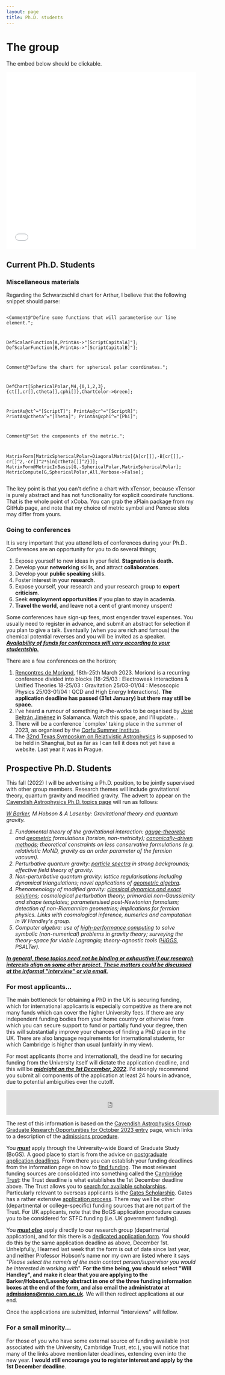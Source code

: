 ```yaml
---
layout: page 
title: Ph.D. students 
---
```

<body class="sph5">
<h1>
The group
</h1>
<p>The embed below should be clickable.</p>
<embed
  src="/assets/CV/StuGantt/StuGantt.pdf#toolbar=0&navpanes=0&scrollbar=0"
  width="100%" height="470" />
<h2>Current Ph.D. Students</h2>
<h3>Miscellaneous materials</h3>
<p>
Regarding the Schwarzschild chart for Arthur, I believe that the following snippet should parse:
</p>
<pre>
<code>
<<xAct`xPlain`;

Comment@"Define some functions that will parameterise our line element.";

DefScalarFunction[A,PrintAs->"\[ScriptCapitalA]"];
DefScalarFunction[B,PrintAs->"\[ScriptCapitalB]"];

Comment@"Define the chart for spherical polar coordinates.";

DefChart[SphericalPolar,M4,{0,1,2,3},{ct[],cr[],ctheta[],cphi[]},ChartColor->Green];

PrintAs@ct^="\[ScriptT]";
PrintAs@cr^="\[ScriptR]";
PrintAs@ctheta^="\[Theta]";
PrintAs@cphi^="\[Phi]";

Comment@"Set the components of the metric.";

MatrixForm[MatrixSphericalPolar=DiagonalMatrix[{A[cr[]],-B[cr[]],-cr[]^2,-cr[]^2*Sin[ctheta[]]^2}]];
MatrixForm@MetricInBasis[G,-SphericalPolar,MatrixSphericalPolar];
MetricCompute[G,SphericalPolar,All,Verbose->False];
</code>
</pre>

<p>
The key point is that you can't define a chart with xTensor, because xTensor is purely abstract and has not functionality for explicit coordinate functions. That is the whole point of xCoba. You can grab the xPlain package from my GitHub page, and note that my choice of metric symbol and Penrose slots may differ from yours.
</p>

<h3>Going to conferences</h3>
<p>
It is very important that you attend lots of conferences during your Ph.D.. Conferences are an opportunity for you to do several things; 
<ol>
<li>Expose yourself to new ideas in your field. <b>Stagnation is death.</b></li>
<li>Develop your <b>networking</b> skills, and attract <b>collaborators</b>.</li>
<li>Develop your <b>public speaking</b> skills.</li>
<li>Foster interest in your <b>research</b>.</li>
<li>Expose yourself, your research and your research group to <b>expert criticism</b>.</li>
<li>Seek <b>employment opportunities</b> if you plan to stay in academia.</li>
<li><b>Travel the world</b>, and leave not a cent of grant money unspent!</li>
</ol>
Some conferences have sign-up fees, most engender travel expenses. You usually need to register in advance, and submit an abstract for selection if you plan to give a talk. Eventually (when you are rich and famous) the chemical potential reverses and you will be invited as a speaker. <b><i><u>Availability of funds for conferences will vary according to your studentship.</u></i></b>
</p>
<p>
There are a few conferences on the horizon;
</p>
<ol>
<li><a href="https://moriond.in2p3.fr/2023/">Rencontres de Moriond</a>, 18th-25th March 2023. Moriond is a recurring conference divided into blocks (18-25/03 : Electroweak Interactions & Unified Theories 18-25/03 : Gravitation  25/03-01/04 : Mesoscopic Physics  25/03-01/04 : QCD and High Energy Interactions). <b>The application deadline has passed (31st January) but there may still be space.</b></li>
<li>I've heard a rumour of something in-the-works to be organised by <a href="https://inspirehep.net/authors/1046775">Jose Beltrán Jiménez</a> in Salamanca. Watch this space, and I'll update...</li>
<li>There will be a conference `complex' taking place in the summer of 2023, as organised by the <a href="http://physics.ntua.gr/corfu2022/">Corfu Summer Institute</a>.</li>
<li>The <a href="https://texas2021.org/">32nd Texas Symposium on Relativistic Astrophysics</a> is supposed to be held in Shanghai, but as far as I can tell it does not yet have a website. Last year it was in Prague.</li>
</ol>
<h2>Prospective Ph.D. Students</h2>
<p>
This fall (2022) I will be advertising a Ph.D. position, to be jointly supervised with other group members. Research themes will include gravitational theory, quantum gravity and modified gravity. The advert to appear on the <a href="https://www.astro.phy.cam.ac.uk/gradresearch/gradresearchareas">Cavendish Astrophysics Ph.D. topics page</a> will run as follows:
</p>
<i>
<p>
<a href="https://wevbarker.com">W Barker</a>, M Hobson & A Lasenby: Gravitational theory and quantum gravity.
</p>
<ol>
<li>Fundamental theory of the gravitational interaction: <a href="https://arxiv.org/abs/1510.06699">gauge-theoretic</a> and <a href="https://arxiv.org/abs/gr-qc/0405033">geometric</a> formulations (torsion, non-metricity); <a href="https://arxiv.org/abs/2101.02645">canonically-driven methods</a>; theoretical constraints on less conservative formulations (e.g. relativistic MoND, gravity as an order parameter of the fermion vacuum).</li>
<li>Perturbative quantum gravity: <a href="https://arxiv.org/abs/1812.02675">particle spectra</a> in strong backgrounds; effective field theory of gravity.</li>
<li>Non-perturbative quantum gravity: lattice regularisations including dynamical triangulations; novel applications of <a href="http://geometry.mrao.cam.ac.uk/">geometric algebra</a>.</li>
<li>Phenomenology of modified gravity: <a href="https://arxiv.org/abs/2003.02690">classical dynamics and exact solutions</a>; cosmological perturbation theory; primordial non-Gaussianity and shape templates; parametersised post-Newtonian formalism; detection of non-Riemannian geometries; implications for fermion physics. Links with cosmological inference, numerics and computation in W Handley's group.</li>
<li>Computer algebra: use of <a href="https://arxiv.org/abs/2206.00658">high-performance computing</a> to solve symbolic (non-numerical) problems in gravity theory; surveying the theory-space for viable Lagrangia; theory-agnostic tools (<a href="https://github.com/wevbarker/HiGGS">HiGGS</a>, PSALTer).</li>
</ol>
</i>
<p>
<b><i><u>In general, these topics need not be binding or exhaustive if our research interests align on some other project. These matters could be discussed at the informal "interview" or via email.</u></i></b>
</p>
<h3>For most applicants...</h3>
<p>
The main bottleneck for obtaining a PhD in the UK is securing funding, which
for international applicants is especially competitive as there are not many
funds which can cover the higher University fees. If there are any independent
funding bodies from your home country or otherwise from which you can secure
support to fund or partially fund your degree, then this will substantially
improve your chances of finding a PhD place in the UK. There are also language
requirements for international students, for which Cambridge is higher than
usual (unfairly in my view).
</p>
<p>
For most applicants (home and international), the deadline for securing funding from the University itself will dictate the application deadline, and this will be <b><i><u>midnight on the 1st December, 2022</u></i></b>. I'd strongly recommend you submit all components of the application at least 24 hours in advance, due to potential ambiguities over the cutoff.
</p>
<p>
<iframe src="https://free.timeanddate.com/countdown/i8lx1n8n/n1234/cf11/cm0/cu4/ct0/cs0/ca0/cr0/ss0/cac000/cpc000/pcff0/tcfff/fn3/fs100/szw576/szh243/tatTime%20left%20to%20application%20deadline/tac000/tptTime%20since%20application%20deadline/tpc000/mat%20/mac000/mpt%20/mpc000/iso2022-12-01T23:59:00" allowtransparency="true" frameborder="0" width="565" height="66"></iframe>
</p>
<p>The rest of this information is based on the <a href="https://www.astro.phy.cam.ac.uk/gradresearch">Cavendish Astrophysics Group Graduate Research Opportunities for October 2023 entry</a> page, which links to a description of the <a href="https://www.astro.phy.cam.ac.uk/gradresearch/graduate-admission-procedures-for-october-2015-entry">admissions procedure</a>.</p>
<p>
You <b><i><u>must</u></i></b> apply through the University-wide Board of Graduate Study (BoGS). A good place to start is from the advice on <a href="https://www.postgraduate.study.cam.ac.uk/application-process/application-deadlines">postgraduate application deadlines</a>. From there you can establish your funding deadlines from the information page on how to <a href="https://www.postgraduate.study.cam.ac.uk/funding-overview/how-apply-funding">find funding</a>. The most relevant funding sources are consolidated into something called the <a href="https://www.cambridgetrust.org">Cambridge Trust</a>: the Trust deadline is what establishes the 1st December deadline above. The Trust allows you to <a href="https://www.cambridgetrust.org/scholarships/">search for available scholarships</a>. Particularly relevant to overseas applicants is the <a href="https://www.gatescambridge.org/programme/the-scholarship/">Gates Scholarship</a>. Gates has a rather extensive <a href="https://www.gatescambridge.org/apply/how-to-apply/">application process</a>. There may well be other (departmental or college-specific) funding sources that are not part of the Trust. For UK applicants, note that the BoGS application procedure causes you to be considered for STFC funding (i.e. UK government funding).
</p>
<p>
You <b><i><u>must also</u></i></b> apply directly to our research group (departmental application), and for this there is a <a href="https://www.astro.phy.cam.ac.uk/gradresearch/admissions_form">dedicated application form</a>. You should do this by the same application deadline as above, December 1st. Unhelpfully, I learned last week that the form is out of date since last year, and neither Professor Hobson's name nor my own are listed where it says "<i>Please select the name/s of the main contact person/supervisor you would be interested in working with</i>". <b>For the time being, you should select "Will Handley", and make it clear that you are applying to the Barker/Hobson/Lasenby abstract in one of the three funding information boxes at the end of the form, and also email the administrator at <a href="mailto:admissions@mrao.cam.ac.uk">admissions@mrao.cam.ac.uk</a></b>. We will then redirect applications at our end.  
</p>
<p>Once the applications are submitted, informal "interviews" will follow.</p>
<h3>For a small minority...</h3>
<p>
For those of you who have some external source of funding available (not associated with the University, Cambridge Trust, etc.), you will notice that many of the links above mention later deadlines, extending even into the new year. <b>I would still encourage you to register interest and apply by the 1st December deadline</b>.
</p>
</body>
